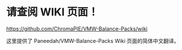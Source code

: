 # 请查阅 WIKI 页面！
https://github.com/ChromaPIE/VMW-Balance-Packs/wiki

这里提供了 Paneedah/VMW-Balance-Packs Wiki 页面的简体中文翻译。
